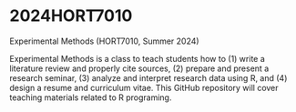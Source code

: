 # 2024HORT7010
Experimental Methods (HORT7010, Summer 2024) 

Experimental Methods is a class to teach students how to (1) write a literature review and properly cite sources, (2) prepare and present a research seminar, (3) analyze and interpret research data using R, and (4) design a resume and curriculum vitae. This GitHub repository will cover teaching materials related to R programing. 

